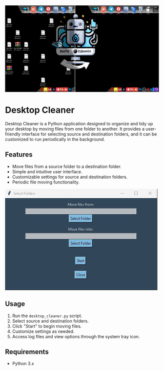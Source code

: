 
![Example](https://github.com/Paul-IkaSpark/Desktop-Cleaner/blob/main/example/example.png)

# Desktop Cleaner

Desktop Cleaner is a Python application designed to organize and tidy up your desktop by moving files from one folder to another. It provides a user-friendly interface for selecting source and destination folders, and it can be customized to run periodically in the background.

## Features

- Move files from a source folder to a destination folder.
- Simple and intuitive user interface.
- Customizable settings for source and destination folders.
- Periodic file moving functionality.

![Example](https://github.com/Paul-IkaSpark/Desktop-Cleaner/blob/main/example/example.jpg)

## Usage

1. Run the `desktop_cleaner.py` script.
2. Select source and destination folders.
3. Click "Start" to begin moving files.
4. Customize settings as needed.
5. Access log files and view options through the system tray icon.

## Requirements

- Python 3.x
